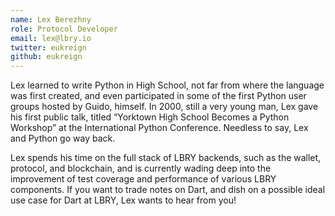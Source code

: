 ```yaml
---
name: Lex Berezhny
role: Protocol Developer
email: lex@lbry.io
twitter: eukreign
github: eukreign
---
```

Lex learned to write Python in High School, not far from where the language was first created, and even participated in some of the first Python user groups hosted by Guido, himself. In 2000, still a very young man, Lex gave his first public talk, titled “Yorktown High School Becomes a Python Workshop” at the International Python Conference. Needless to say, Lex and Python go way back.

Lex spends his time on the full stack of LBRY backends, such as the wallet, protocol, and blockchain, and is currently wading deep into the improvement of test coverage and performance of various LBRY components. If you want to trade notes on Dart, and dish on a possible ideal use case for Dart at LBRY, Lex wants to hear from you!
